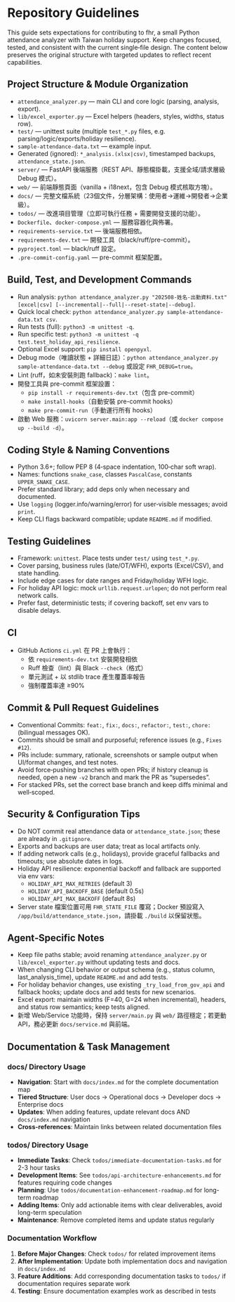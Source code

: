 # Repository Guidelines

This guide sets expectations for contributing to fhr, a small Python attendance analyzer with Taiwan holiday support. Keep changes focused, tested, and consistent with the current single‑file design. The content below preserves the original structure with targeted updates to reflect recent capabilities.

## Project Structure & Module Organization
- `attendance_analyzer.py` — main CLI and core logic (parsing, analysis, export).
- `lib/excel_exporter.py` — Excel helpers (headers, styles, widths, status row).
- `test/` — unittest suite (multiple `test_*.py` files, e.g. parsing/logic/exports/holiday resilience).
- `sample-attendance-data.txt` — example input.
- Generated (ignored): `*_analysis.(xlsx|csv)`, timestamped backups, `attendance_state.json`.
- `server/` — FastAPI 後端服務（REST API、靜態檔掛載，支援全域/請求層級 Debug 模式）。
- `web/` — 前端靜態頁面（vanilla + i18next，包含 Debug 模式核取方塊）。
- `docs/` — 完整文檔系統（23個文件，分層架構：使用者→運維→開發者→企業級）。
- `todos/` — 改進項目管理（立即可執行任務 + 需要開發支援的功能）。
- `Dockerfile`、`docker-compose.yml` — 服務容器化與佈署。
- `requirements-service.txt` — 後端服務相依。
- `requirements-dev.txt` — 開發工具（black/ruff/pre-commit）。
- `pyproject.toml` — black/ruff 設定。
- `.pre-commit-config.yaml` — pre-commit 框架配置。

## Build, Test, and Development Commands
- Run analysis: `python attendance_analyzer.py "202508-姓名-出勤資料.txt" [excel|csv] [--incremental|--full|--reset-state|--debug]`.
- Quick local check: `python attendance_analyzer.py sample-attendance-data.txt csv`.
- Run tests (full): `python3 -m unittest -q`.
- Run specific test: `python3 -m unittest -q test.test_holiday_api_resilience`.
- Optional Excel support: `pip install openpyxl`.
- Debug mode（唯讀狀態 + 詳細日誌）：`python attendance_analyzer.py sample-attendance-data.txt --debug` 或設定 `FHR_DEBUG=true`。
 - Lint (ruff，如未安裝則跑 fallback)：`make lint`。
 - 開發工具與 pre-commit 框架設置：
   - `pip install -r requirements-dev.txt`（包含 pre-commit）
   - `make install-hooks`（自動安裝 pre-commit hooks）
   - `make pre-commit-run`（手動運行所有 hooks）
 - 啟動 Web 服務：`uvicorn server.main:app --reload`（或 `docker compose up --build -d`）。

## Coding Style & Naming Conventions
- Python 3.6+; follow PEP 8 (4‑space indentation, 100‑char soft wrap).
- Names: functions `snake_case`, classes `PascalCase`, constants `UPPER_SNAKE_CASE`.
- Prefer standard library; add deps only when necessary and documented.
- Use `logging` (logger.info/warning/error) for user‑visible messages; avoid `print`.
- Keep CLI flags backward compatible; update `README.md` if modified.

## Testing Guidelines
- Framework: `unittest`. Place tests under `test/` using `test_*.py`.
- Cover parsing, business rules (late/OT/WFH), exports (Excel/CSV), and state handling.
- Include edge cases for date ranges and Friday/holiday WFH logic.
- For holiday API logic: mock `urllib.request.urlopen`; do not perform real network calls.
- Prefer fast, deterministic tests; if covering backoff, set env vars to disable delays.

## CI
- GitHub Actions `ci.yml` 在 PR 上會執行：
  - 依 `requirements-dev.txt` 安裝開發相依
  - Ruff 檢查（lint）與 Black `--check`（格式）
  - 單元測試 + 以 stdlib trace 產生覆蓋率報告
  - 強制覆蓋率達 ≥90%

## Commit & Pull Request Guidelines
- Conventional Commits: `feat:`, `fix:`, `docs:`, `refactor:`, `test:`, `chore:` (bilingual messages OK).
- Commits should be small and purposeful; reference issues (e.g., `Fixes #12`).
- PRs include: summary, rationale, screenshots or sample output when UI/format changes, and test notes.
- Avoid force‑pushing branches with open PRs; if history cleanup is needed, open a new `-v2` branch and mark the PR as “supersedes”.
- For stacked PRs, set the correct base branch and keep diffs minimal and well‑scoped.

## Security & Configuration Tips
- Do NOT commit real attendance data or `attendance_state.json`; these are already in `.gitignore`.
- Exports and backups are user data; treat as local artifacts only.
- If adding network calls (e.g., holidays), provide graceful fallbacks and timeouts; use absolute dates in logs.
- Holiday API resilience: exponential backoff and fallback are supported via env vars:
  - `HOLIDAY_API_MAX_RETRIES` (default 3)
  - `HOLIDAY_API_BACKOFF_BASE` (default 0.5s)
  - `HOLIDAY_API_MAX_BACKOFF` (default 8s)
 - Server state 檔案位置可用 `FHR_STATE_FILE` 覆寫；Docker 預設寫入 `/app/build/attendance_state.json`，請掛載 `./build` 以保留狀態。

## Agent‑Specific Notes
- Keep file paths stable; avoid renaming `attendance_analyzer.py` or `lib/excel_exporter.py` without updating tests and docs.
- When changing CLI behavior or output schema (e.g., status column, last_analysis_time), update `README.md` and add tests.
- For holiday behavior changes, use existing `_try_load_from_gov_api` and fallback hooks; update docs and add tests for new scenarios.
- Excel export: maintain widths (F=40, G=24 when incremental), headers, and status row semantics; keep tests aligned.
- 新增 Web/Service 功能時，保持 `server/main.py` 與 `web/` 路徑穩定；若更動 API，務必更新 `docs/service.md` 與前端。

## Documentation & Task Management

### docs/ Directory Usage
- **Navigation**: Start with `docs/index.md` for the complete documentation map
- **Tiered Structure**: User docs → Operational docs → Developer docs → Enterprise docs
- **Updates**: When adding features, update relevant docs AND `docs/index.md` navigation
- **Cross-references**: Maintain links between related documentation files

### todos/ Directory Usage
- **Immediate Tasks**: Check `todos/immediate-documentation-tasks.md` for 2-3 hour tasks
- **Development Items**: See `todos/api-architecture-enhancements.md` for features requiring code changes
- **Planning**: Use `todos/documentation-enhancement-roadmap.md` for long-term roadmap
- **Adding Items**: Only add actionable items with clear deliverables, avoid long-term speculation
- **Maintenance**: Remove completed items and update status regularly

### Documentation Workflow
1. **Before Major Changes**: Check `todos/` for related improvement items
2. **After Implementation**: Update both implementation docs and navigation in `docs/index.md`
3. **Feature Additions**: Add corresponding documentation tasks to `todos/` if documentation requires separate work
4. **Testing**: Ensure documentation examples work as described in tests
